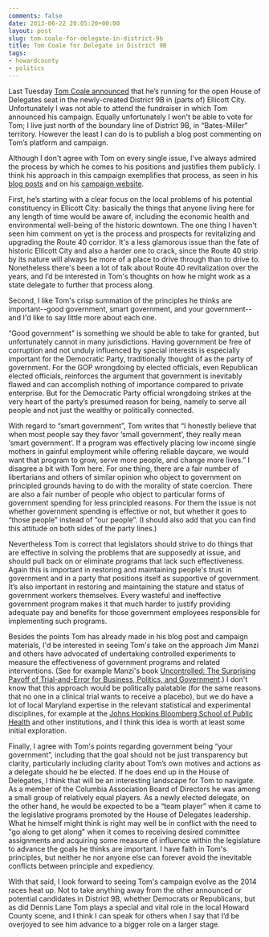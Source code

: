 ```yaml
---
comments: false
date: 2013-06-22 20:05:20+00:00
layout: post
slug: tom-coale-for-delegate-in-district-9b
title: Tom Coale for Delegate in District 9B
tags:
- howardcounty
- politics
---
```


Last Tuesday [Tom Coale announced](http://www.hocorising.com/2013/06/maryland-house-of-delegates-district-9b.html) that he’s running for the open House of Delegates seat in the newly-created District 9B in (parts of) Ellicott City. Unfortunately I was not able to attend the fundraiser in which Tom announced his campaign. Equally unfortunately I won't be able to vote for Tom; I live just north of the boundary line of District 9B, in “Bates-Miller” territory. However the least I can do is to publish a blog post commenting on Tom’s platform and campaign.

Although I don't agree with Tom on every single issue, I've always admired the process by which he comes to his positions and justifies them publicly. I think his approach in this campaign exemplifies that process, as seen in his [blog posts](http://www.hocorising.com/2013/06/campaign-website-engagement-thursday.html) and on his [campaign website](http://tomcoale.com).

First, he’s starting with a clear focus on the local problems of his potential constituency in Ellicott City: basically the things that anyone living here for any length of time would be aware of, including the economic health and environmental well-being of the  historic downtown. The one thing I haven't seen him comment on yet is the process and prospects for revitalizing and upgrading the Route 40 corridor. It's a less glamorous issue than the fate of historic Ellicott City and also a harder one to crack, since the Route 40 strip by its nature will always be more of a place to drive through than to drive to. Nonetheless there's been a lot of talk about Route 40 revitalization over the years, and I’d be interested in Tom's thoughts on how he might work as a state delegate to further that process along.

Second, I like Tom's crisp summation of the principles he thinks are important--good government, smart government, and your government--and I'd like to say little more about each one.

“Good government” is something we should be able to take for granted, but unfortunately cannot in many jurisdictions. Having government be free of corruption and not unduly influenced by special interests is especially important for the Democratic Party, traditionally thought of as the party of government. For the GOP wrongdoing by elected officials, even Republican elected officials, reinforces the argument that government is inevitably flawed and can accomplish nothing of importance compared to private enterprise. But for the Democratic Party official wrongdoing strikes at the very heart of the party’s presumed reason for being, namely to serve all people and not just the wealthy or politically connected.

With regard to “smart government”, Tom writes that “I honestly believe that when most people say they favor ‘small government’, they really mean ‘smart government’. If a program was effectively placing low income single mothers in gainful employment while offering reliable daycare, we would want that program to grow, serve more people, and change more lives.” I disagree a bit  with Tom here. For one thing, there are a fair number of libertarians and others of similar opinion who object to government on principled grounds having to do with the morality of state coercion.  There are also a fair number of people who object to particular forms of government spending for less principled reasons. For them the issue is not whether government spending is effective or not, but whether it goes to “those people” instead of “our people”. (I  should also add that you can find this attitude on both sides of the party lines.)

Nevertheless Tom is correct that legislators should strive to do things that are effective in solving the problems that are supposedly at issue, and should pull back on or eliminate programs that lack such effectiveness. Again this is important in  restoring and maintaining people's trust in government and in a party that positions itself as supportive of government. It’s also important in restoring and maintaining the stature and status of government workers themselves. Every wasteful and ineffective government program makes it that much harder to justify providing adequate pay and benefits for those government employees responsible for implementing such programs.

Besides the points Tom has already made in his blog post and campaign materials, I'd be interested in seeing Tom's take on the approach Jim Manzi and others have advocated of undertaking controlled experiments to measure the effectiveness of government programs  and related interventions.  (See for example Manzi's book [Uncontrolled: The Surprising Payoff of Trial-and-Error for Business, Politics, and Government](http://www.manhattan-institute.org/uncontrolled/).)  I don't know that this approach would be politically palatable (for the same reasons that no one in a  clinical trial wants to receive a placebo), but we do have a lot of local Maryland expertise in the relevant statistical and experimental disciplines, for example at the [Johns Hopkins Bloomberg School of Public Health](http://www.jhsph.edu) and other institutions, and I think this idea is worth at least some initial exploration.

Finally, I agree with Tom's points regarding government being “your government”,   including that the goal should not be just transparency but clarity, particularly including clarity about Tom’s own motives and actions as a delegate should he be elected.  If he does end up in the House of Delegates, I think that will be an interesting landscape for Tom to navigate. As a member of the Columbia Association Board of Directors he was among a small group of relatively equal players. As a newly elected delegate, on the other hand, he would be expected to be a “team player” when it came to the legislative programs promoted by the House of Delegates leadership. What he himself might think is right may well be in conflict with the need to "go along to get along" when it comes to receiving desired committee assignments and acquiring some measure of influence within the legislature to advance the goals he thinks are important. I have faith in Tom's principles, but neither he nor anyone else can forever avoid the inevitable conflicts between principle and expediency.

With that said, I look forward to seeing Tom's campaign evolve as the 2014 races heat up. Not to take anything away from the other announced or potential candidates in District 9B, whether Democrats or Republicans, but as did Dennis Lane Tom plays a special and vital role in the local Howard County scene, and I think I can speak for others when I say that I’d be overjoyed to see him advance to a bigger role on a larger stage.
